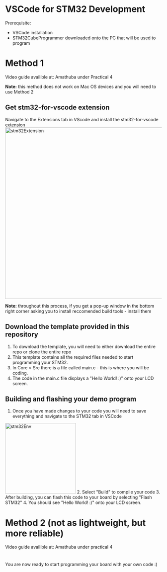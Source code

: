 # VSCode for STM32 Development
Prerequisite: 
- VSCode installation
- STM32CubeProgrammer downloaded onto the PC that will be used to program

# Method 1
Video guide availible at: Amathuba under Practical 4

**Note:** this method does not work on Mac OS devices and you will need to use Method 2
        
## Get stm32-for-vscode extension
Navigate to the Extensions tab in VScode and install the stm32-for-vscode extension
<img width="552" alt="stm32Extension" src="https://user-images.githubusercontent.com/15980541/231163351-1b747808-ca5e-4e39-8222-affb2877c4e8.PNG">

**Note:** throughout this process, if you get a pop-up window in the bottom right corner asking you to install reccomended build tools - install them

## Download the template provided in this repository 
1. To download the template, you will need to either download the entire repo or clone the entire repo
2. This template contains all the required files needed to start programming your STM32. 
3. In Core > Src there is a file called main.c - this is where you will be coding.
4. The code in the main.c file displays a "Hello World! :)" onto your LCD screen.

## Building and flashing your demo program
1. Once you have made changes to your code you will need to save everything and navigate to the STM32 tab in VSCode
<img width="227" alt="stm32Env" src="https://user-images.githubusercontent.com/15980541/231162914-8e7c5383-5801-4b5a-a456-ce18ea40541d.PNG">
2. Select "Build" to compile your code
3. After building, you can flash this code to your board by selecting "Flash STM32"
4. You should see "Hello World! :)" onto your LCD screen.

# Method 2 (not as lightweight, but more reliable)
Video guide availible at: Amathuba under practical 4
#

You are now ready to start programming your board with your own code :) 

